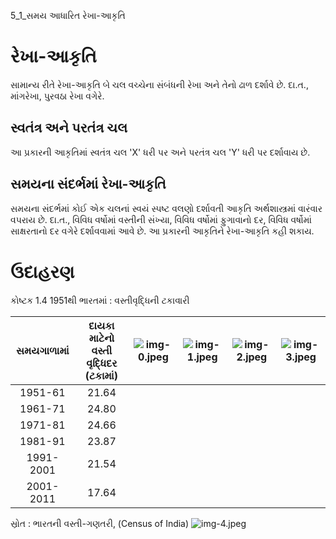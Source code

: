 5_1_સમય આધારિત રેખા-આકૃતિ

# રેખા-આકૃતિ

સામાન્ય રીતે રેખા-આકૃતિ બે ચલ વચ્ચેના સંબંધની રેખા અને તેનો ઢાળ દર્શાવે છે. દા.ત., માંગરેખા, પુરવઠા રેખા વગેરે.

## સ્વતંત્ર અને પરતંત્ર ચલ

આ પ્રકારની આકૃતિમાં સ્વતંત્ર ચલ 'X' ધરી પર અને પરતંત્ર ચલ 'Y' ધરી પર દર્શાવાય છે.

## સમયના સંદર્ભમાં રેખા-આકૃતિ

સમયના સંદર્ભમાં કોઈ એક ચલનાં સ્વયં સ્પષ્ટ વલણો દર્શાવતી આકૃતિ અર્થશાસ્ત્રમાં વારંવાર વપરાય છે. દા.ત., વિવિધ વર્ષોમાં વસ્તીની સંખ્યા, વિવિધ વર્ષોમાં ફુગાવાનો દર, વિવિધ વર્ષોમાં સાક્ષરતાનો દર વગેરે દર્શાવવામાં આવે છે. આ પ્રકારની આકૃતિને રેખા-આકૃતિ કહી શકાય.

# ઉદાહરણ

કોષ્ટક 1.4 1951થી ભારતમાં : વસ્તીવૃદ્ધિની ટકાવારી

| સમયગાળામાં | દાયકા માટેનો વસ્તી <br> વૃદ્ધિદર (ટકામાં) | ![img-0.jpeg](img-0.jpeg) | ![img-1.jpeg](img-1.jpeg) | ![img-2.jpeg](img-2.jpeg) | ![img-3.jpeg](img-3.jpeg) |
| :--: | :--: | :--: | :--: | :--: | :--: |
| 1951-61 | 21.64 |  |  |  |  |
| 1961-71 | 24.80 |  |  |  |  |
| 1971-81 | 24.66 |  |  |  |  |
| 1981-91 | 23.87 |  |  |  |  |
| 1991-2001 | 21.54 |  |  |  |  |
| 2001-2011 | 17.64 |  |  |  |  |

સ્રોત : ભારતની વસ્તી-ગણતરી, (Census of India)
![img-4.jpeg](img-4.jpeg)
